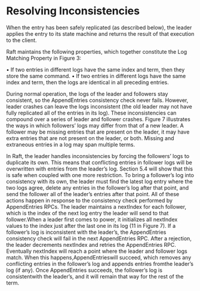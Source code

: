 


























# Resolving Inconsistencies

When the entry has been
safely replicated (as described below), the leader applies
the entry to its state machine and returns the result of that
execution to the client.


Raft maintains the following properties,
which together constitute the Log Matching Property
in Figure 3:

• If two entries in different logs have the same index
and term, then they store the same command.
• If two entries in different logs have the same index
and term, then the logs are identical in all preceding
entries.


During normal operation, the logs of the leader and
followers stay consistent, so the AppendEntries consistency
check never fails. However, leader crashes can leave
the logs inconsistent (the old leader may not have fully
replicated all of the entries in its log). These inconsistencies
can compound over a series of leader and follower
crashes. Figure 7 illustrates the ways in which followers’
logs may differ from that of a new leader. A follower may
be missing entries that are present on the leader, it may
have extra entries that are not present on the leader, or
both. Missing and extraneous entries in a log may span
multiple terms.

In Raft, the leader handles inconsistencies by forcing
the followers’ logs to duplicate its own. This means that
conflicting entries in follower logs will be overwritten
with entries from the leader’s log. Section 5.4 will show
that this is safe when coupled with one more restriction.
To bring a follower’s log into consistency with its own,
the leader must find the latest log entry where the two
logs agree, delete any entries in the follower’s log after
that point, and send the follower all of the leader’s entries
after that point. All of these actions happen in response
to the consistency check performed by AppendEntries
RPCs. The leader maintains a nextIndex for each follower,
which is the index of the next log entry the leader will
send to that follower.When a leader first comes to power,
it initializes all nextIndex values to the index just after the
last one in its log (11 in Figure 7). If a follower’s log is
inconsistent with the leader’s, the AppendEntries consistency
check will fail in the next AppendEntries RPC. After
a rejection, the leader decrements nextIndex and retries
the AppendEntries RPC. Eventually nextIndex will reach
a point where the leader and follower logs match. When
this happens,AppendEntrieswill succeed, which removes
any conflicting entries in the follower’s log and appends
entries fromthe leader’s log (if any). Once AppendEntries
succeeds, the follower’s log is consistentwith the leader’s,
and it will remain that way for the rest of the term.











